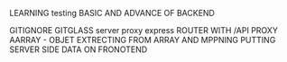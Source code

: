 LEARNING testing  BASIC AND ADVANCE OF BACKEND

GITIGNORE GITGLASS 
server proxy express 
ROUTER WITH /API PROXY AARRAY - OBJET EXTRECTING FROM ARRAY 
AND MPPNING
PUTTING SERVER SIDE DATA ON FRONOTEND
